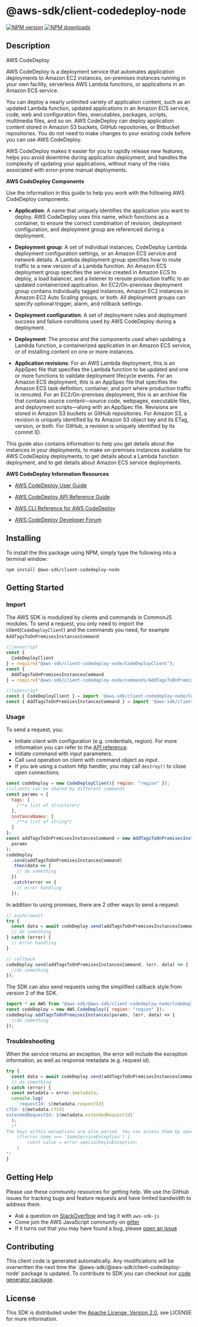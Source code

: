 # @aws-sdk/client-codedeploy-node

[![NPM version](https://img.shields.io/npm/v/@aws-sdk/client-codedeploy-node/preview.svg)](https://www.npmjs.com/package/@aws-sdk/client-codedeploy-node)
[![NPM downloads](https://img.shields.io/npm/dm/@aws-sdk/client-codedeploy-node.svg)](https://www.npmjs.com/package/@aws-sdk/client-codedeploy-node)

## Description

<fullname>AWS CodeDeploy</fullname> <p>AWS CodeDeploy is a deployment service that automates application deployments to Amazon EC2 instances, on-premises instances running in your own facility, serverless AWS Lambda functions, or applications in an Amazon ECS service.</p> <p>You can deploy a nearly unlimited variety of application content, such as an updated Lambda function, updated applications in an Amazon ECS service, code, web and configuration files, executables, packages, scripts, multimedia files, and so on. AWS CodeDeploy can deploy application content stored in Amazon S3 buckets, GitHub repositories, or Bitbucket repositories. You do not need to make changes to your existing code before you can use AWS CodeDeploy.</p> <p>AWS CodeDeploy makes it easier for you to rapidly release new features, helps you avoid downtime during application deployment, and handles the complexity of updating your applications, without many of the risks associated with error-prone manual deployments.</p> <p> <b>AWS CodeDeploy Components</b> </p> <p>Use the information in this guide to help you work with the following AWS CodeDeploy components:</p> <ul> <li> <p> <b>Application</b>: A name that uniquely identifies the application you want to deploy. AWS CodeDeploy uses this name, which functions as a container, to ensure the correct combination of revision, deployment configuration, and deployment group are referenced during a deployment.</p> </li> <li> <p> <b>Deployment group</b>: A set of individual instances, CodeDeploy Lambda deployment configuration settings, or an Amazon ECS service and network details. A Lambda deployment group specifies how to route traffic to a new version of a Lambda function. An Amazon ECS deployment group specifies the service created in Amazon ECS to deploy, a load balancer, and a listener to reroute production traffic to an updated containerized application. An EC2/On-premises deployment group contains individually tagged instances, Amazon EC2 instances in Amazon EC2 Auto Scaling groups, or both. All deployment groups can specify optional trigger, alarm, and rollback settings.</p> </li> <li> <p> <b>Deployment configuration</b>: A set of deployment rules and deployment success and failure conditions used by AWS CodeDeploy during a deployment.</p> </li> <li> <p> <b>Deployment</b>: The process and the components used when updating a Lambda function, a containerized application in an Amazon ECS service, or of installing content on one or more instances. </p> </li> <li> <p> <b>Application revisions</b>: For an AWS Lambda deployment, this is an AppSpec file that specifies the Lambda function to be updated and one or more functions to validate deployment lifecycle events. For an Amazon ECS deployment, this is an AppSpec file that specifies the Amazon ECS task definition, container, and port where production traffic is rerouted. For an EC2/On-premises deployment, this is an archive file that contains source content—source code, webpages, executable files, and deployment scripts—along with an AppSpec file. Revisions are stored in Amazon S3 buckets or GitHub repositories. For Amazon S3, a revision is uniquely identified by its Amazon S3 object key and its ETag, version, or both. For GitHub, a revision is uniquely identified by its commit ID.</p> </li> </ul> <p>This guide also contains information to help you get details about the instances in your deployments, to make on-premises instances available for AWS CodeDeploy deployments, to get details about a Lambda function deployment, and to get details about Amazon ECS service deployments.</p> <p> <b>AWS CodeDeploy Information Resources</b> </p> <ul> <li> <p> <a href="https://docs.aws.amazon.com/codedeploy/latest/userguide">AWS CodeDeploy User Guide</a> </p> </li> <li> <p> <a href="https://docs.aws.amazon.com/codedeploy/latest/APIReference/">AWS CodeDeploy API Reference Guide</a> </p> </li> <li> <p> <a href="https://docs.aws.amazon.com/cli/latest/reference/deploy/index.html">AWS CLI Reference for AWS CodeDeploy</a> </p> </li> <li> <p> <a href="https://forums.aws.amazon.com/forum.jspa?forumID=179">AWS CodeDeploy Developer Forum</a> </p> </li> </ul>

## Installing

To install the this package using NPM, simply type the following into a terminal window:

```
npm install @aws-sdk/client-codedeploy-node
```

## Getting Started

### Import

The AWS SDK is modulized by clients and commands in CommonJS modules. To send a request, you only need to import the client(`CodeDeployClient`) and the commands you need, for example `AddTagsToOnPremisesInstancesCommand`:

```javascript
//javascript
const {
  CodeDeployClient
} = require("@aws-sdk/client-codedeploy-node/CodeDeployClient");
const {
  AddTagsToOnPremisesInstancesCommand
} = require("@aws-sdk/client-codedeploy-node/commands/AddTagsToOnPremisesInstancesCommand");
```

```javascript
//typescript
const { CodeDeployClient } = import '@aws-sdk/client-codedeploy-node/CodeDeployClient';
const { AddTagsToOnPremisesInstancesCommand } = import '@aws-sdk/client-codedeploy-node/commands/AddTagsToOnPremisesInstancesCommand';
```

### Usage

To send a request, you:

- Initiate client with configuration (e.g. credentials, region). For more information you can refer to the [API reference][].
- Initiate command with input parameters.
- Call `send` operation on client with command object as input.
- If you are using a custom http handler, you may call `destroy()` to close open connections.

```javascript
const codeDeploy = new CodeDeployClient({ region: "region" });
//clients can be shared by different commands
const params = {
  tags: [
    /**a list of structure*/
  ],
  instanceNames: [
    /**a list of string*/
  ]
};
const addTagsToOnPremisesInstancesCommand = new AddTagsToOnPremisesInstancesCommand(
  params
);
codeDeploy
  .send(addTagsToOnPremisesInstancesCommand)
  .then(data => {
    // do something
  })
  .catch(error => {
    // error handling
  });
```

In addition to using promises, there are 2 other ways to send a request:

```javascript
// async/await
try {
  const data = await codeDeploy.send(addTagsToOnPremisesInstancesCommand);
  // do something
} catch (error) {
  // error handling
}
```

```javascript
// callback
codeDeploy.send(addTagsToOnPremisesInstancesCommand, (err, data) => {
  //do something
});
```

The SDK can also send requests using the simplified callback style from version 2 of the SDK.

```javascript
import * as AWS from "@aws-sdk/@aws-sdk/client-codedeploy-node/CodeDeploy";
const codeDeploy = new AWS.CodeDeploy({ region: "region" });
codeDeploy.addTagsToOnPremisesInstances(params, (err, data) => {
  //do something
});
```

### Troubleshooting

When the service returns an exception, the error will include the exception information, as well as response metadata (e.g. request id).

```javascript
try {
  const data = await codeDeploy.send(addTagsToOnPremisesInstancesCommand);
  // do something
} catch (error) {
  const metadata = error.$metadata;
  console.log(
    `requestId: ${metadata.requestId}
cfId: ${metadata.cfId}
extendedRequestId: ${metadata.extendedRequestId}`
  );
  /*
The keys within exceptions are also parsed. You can access them by specifying exception names:
    if(error.name === 'SomeServiceException') {
        const value = error.specialKeyInException;
    }
*/
}
```

## Getting Help

Please use these community resources for getting help. We use the GitHub issues for tracking bugs and feature requests and have limited bandwidth to address them.

- Ask a question on [StackOverflow](https://stackoverflow.com/questions/tagged/aws-sdk-js) and tag it with `aws-sdk-js`
- Come join the AWS JavaScript community on [gitter](https://gitter.im/aws/aws-sdk-js-v3)
- If it turns out that you may have found a bug, please [open an issue](https://github.com/aws/aws-sdk-js-v3/issues)

## Contributing

This client code is generated automatically. Any modifications will be overwritten the next time the `@aws-sdk/@aws-sdk/client-codedeploy-node' package is updated. To contribute to SDK you can checkout our [code generator package][].

## License

This SDK is distributed under the
[Apache License, Version 2.0](http://www.apache.org/licenses/LICENSE-2.0),
see LICENSE for more information.

[code generator package]: https://github.com/aws/aws-sdk-js-v3/tree/master/packages/service-types-generator
[api reference]: https://docs.aws.amazon.com/AWSJavaScriptSDK/latest/
